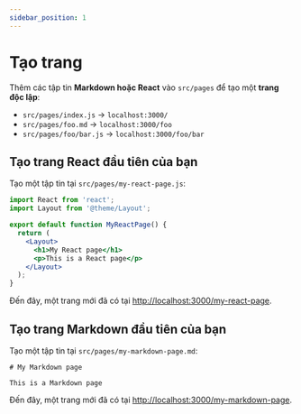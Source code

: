 ```yaml
---
sidebar_position: 1
---
```


# Tạo trang

Thêm các tập tin **Markdown hoặc React** vào `src/pages` để tạo một **trang độc lập**:

- `src/pages/index.js` → `localhost:3000/`
- `src/pages/foo.md` → `localhost:3000/foo`
- `src/pages/foo/bar.js` → `localhost:3000/foo/bar`

## Tạo trang React đầu tiên của bạn

Tạo một tập tin tại `src/pages/my-react-page.js`:

```jsx title="src/pages/my-react-page.js"
import React from 'react';
import Layout from '@theme/Layout';

export default function MyReactPage() {
  return (
    <Layout>
      <h1>My React page</h1>
      <p>This is a React page</p>
    </Layout>
  );
}
```

Đến đây, một trang mới đã có tại [http://localhost:3000/my-react-page](http://localhost:3000/my-react-page).

## Tạo trang Markdown đầu tiên của bạn

Tạo một tập tin tại `src/pages/my-markdown-page.md`:

```mdx title="src/pages/my-markdown-page.md"
# My Markdown page

This is a Markdown page
```

Đến đây, một trang mới đã có tại [http://localhost:3000/my-markdown-page](http://localhost:3000/my-markdown-page).
